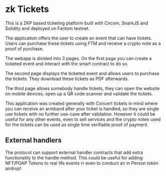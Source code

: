 # zk Tickets

This is a ZKP based ticketing platform built with Circom, SnarkJS and Solidity and deployed on Fantom testnet.

The application offers the user to create an event that can have tickets. Users can purchase these tickets using FTM and receive a crypto note as a proof of purchase.

The webapp is divided into 3 pages.
On the first page you can create a ticketed event and interact with the smart contract to do so.

The second page displays the ticketed event and allows users to purchase the tickets. They download these tickets as PDF afterwards.

The third page allows somebody handle tickets, they can open the website on mobile devices, open up a QR code scanner and validate the tickets.

This application was created generally with Concert tickets in mind where you can receive an armband after your ticket is handled, so they are single use tickets with no further use-case after validation. However it could be useful for any other events, even to sell services and the crypto notes used for the tickets can be used as single time verifiable proof of payment.


## External handlers

The protocol can support external handler contracts that add extra functionality to the handle method. 
This could be useful for adding NFT/POAP Tokens to real life events rr even to conduct an in Person token airdrop!